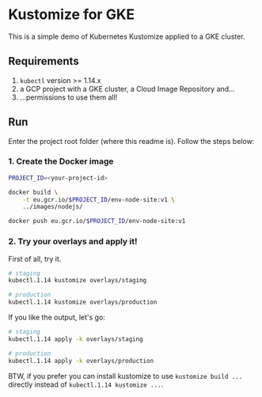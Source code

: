 # Kustomize for GKE

This is a simple demo of Kubernetes Kustomize applied to a GKE cluster.

## Requirements

1. `kubectl` version >= 1.14.x
1. a GCP project with a GKE cluster, a Cloud Image Repository and...
1. ...permissions to use them all!

## Run

Enter the project root folder (where this readme is). Follow the steps below:

### 1. Create the Docker image

```bash
PROJECT_ID=<your-project-id>

docker build \
    -t eu.gcr.io/$PROJECT_ID/env-node-site:v1 \
    ../images/nodejs/

docker push eu.gcr.io/$PROJECT_ID/env-node-site:v1
```

### 2. Try your overlays and apply it!

First of all, try it.

```bash
# staging
kubectl.1.14 kustomize overlays/staging

# production
kubectl.1.14 kustomize overlays/production
```

If you like the output, let's go:

```bash
# staging
kubectl.1.14 apply -k overlays/staging

# production
kubectl.1.14 apply -k overlays/production
```

BTW, if you prefer you can install kustomize to use `kustomize build ...` directly instead of `kubectl.1.14 kustomize ...`.